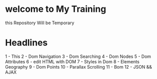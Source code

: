 # welcome to My Training

this Repository Will be Temporary

# Headlines

1 - This 
2 - Dom Navigation 
3 - Dom Searching 
4 - Dom Nodes 
5 - Dom Attributes 
6 - edit HTML with DOM 
7 - Styles in Dom
8 - Elements Geography
9 - Dom Points
10 - Parallax Scrolling
11 - Bom
12 - JSON && AJAX